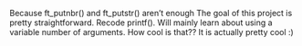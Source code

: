Because ft_putnbr() and ft_putstr() aren’t enough
The goal of this project is pretty straightforward. Recode printf().
Will mainly learn about using a variable number of arguments. How cool is that??
It is actually pretty cool :)
